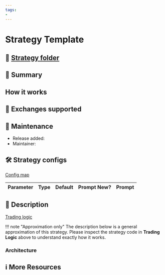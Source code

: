 ```yaml
---
tags:  
- 
---
```

<!---  Add necessary tags above ie. "market making", "miner strategy" etc -->

# Strategy Template <!--- Replace "Strategy Template" with the actual strategy name -->

## 📁 [Strategy folder](https://github.com/hummingbot/hummingbot/tree/master/hummingbot/strategy/) <!--- Github link to strategy folder -->

## 📝 Summary

## How it works

<!--- Add a short description of how the strategy works here -->

## 🏦 Exchanges supported

<!--- Add supported exchanges here with link to folder  ex. "[`spot` exchanges](/exchanges/spot)" -->

## 👷 Maintenance

* Release added: <!--- Add release number here as well as link to release notes ex. "[0.7.0](/release-notes/0.7.0/) by CoinAlpha" -->
* Maintainer: <!--- Add name of maintainer here -->

## 🛠️ Strategy configs

[Config map](https://github.com/hummingbot/hummingbot/blob/master/hummingbot/strategy/strategy_config_map.py) <!--- Replace with Github link to strategy config map -->

<!--- Add strategy parameters in the table below 

Type = parameter type ie. string / decimal / boolean etc
Default = the default value of the parameter, leave blank if none
Prompt New? = Yes / No if this parameter prompts when running the `create` command
Prompt = the exact prompt that comes up when configuring this parameter

-->

| Parameter                    | Type        | Default     | Prompt New? | Prompt                                                 |
|------------------------------|-------------|-------------|-------------|--------------------------------------------------------|

## 📓 Description

[Trading logic](https://github.com/hummingbot/hummingbot/blob/master/hummingbot/strategy/****.pyx)
<!--- Replace link above with Github link of strategy trading logic -->

!!! note "Approximation only"
    The description below is a general approximation of this strategy. Please inspect the strategy code in **Trading Logic** above to understand exactly how it works.

### Architecture

<!--- High level overview of how the strategy works, logic flow etc -->

## ℹ️ More Resources

<!--- Add links to additional resources (articles, blog posts, videos etc) here -->
